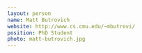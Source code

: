 ```yaml
---
layout: person
name: Matt Butrovich
website: http://www.cs.cmu.edu/~mbutrovi/
position: PhD Student
photo: matt-butrovich.jpg
---
```

